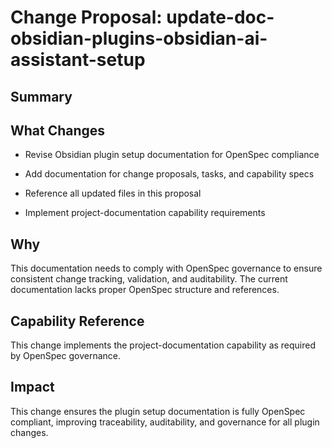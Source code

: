 # Change Proposal: update-doc-obsidian-plugins-obsidian-ai-assistant-setup

## Summary

## What Changes

- Revise Obsidian plugin setup documentation for OpenSpec compliance

- Add documentation for change proposals, tasks, and capability specs

- Reference all updated files in this proposal

- Implement project-documentation capability requirements

## Why

This documentation needs to comply with OpenSpec governance to ensure consistent change tracking, validation, and auditability. The current documentation lacks proper OpenSpec structure and references.

## Capability Reference

This change implements the project-documentation capability as required by OpenSpec governance.

## Impact

This change ensures the plugin setup documentation is fully OpenSpec compliant, improving traceability, auditability, and governance for all plugin changes.
